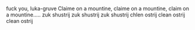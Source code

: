 fuck you, luka-gruve
Claime on a mountine, claime on a mountine, claim on a mountine.....
zuk shustrij zuk shustrij zuk shustrij
chlen ostrij clean ostrij clean ostrij

